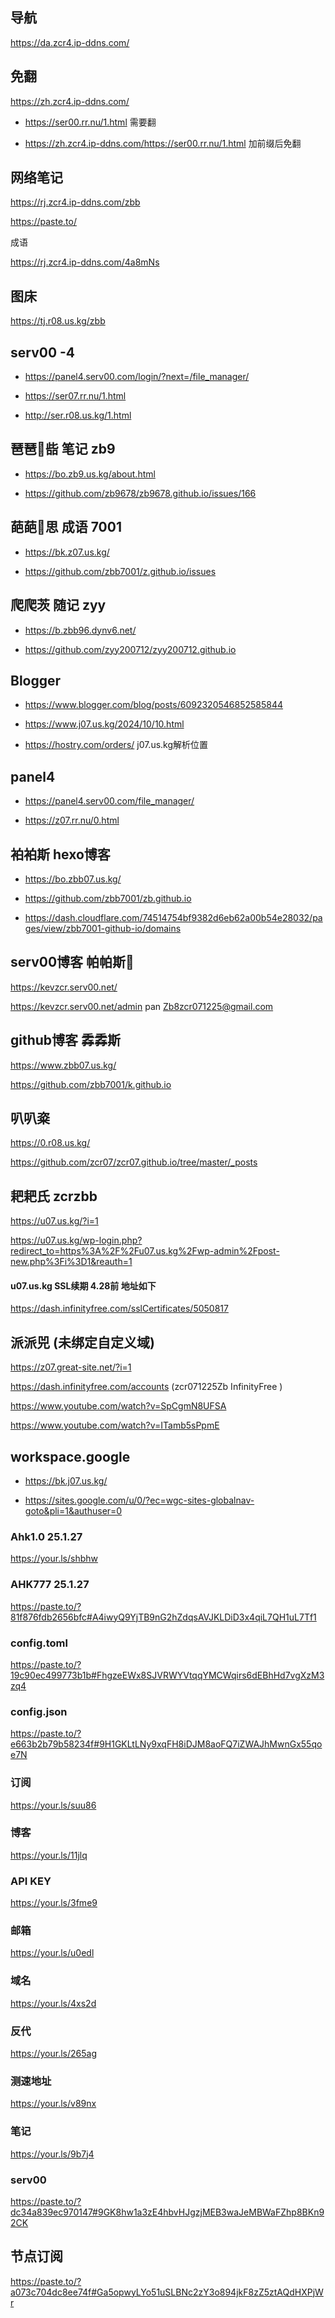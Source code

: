 ## 导航

https://da.zcr4.ip-ddns.com/

## 免翻

https://zh.zcr4.ip-ddns.com/          

- https://ser00.rr.nu/1.html   需要翻

- https://zh.zcr4.ip-ddns.com/https://ser00.rr.nu/1.html   加前缀后免翻

## 网络笔记

https://rj.zcr4.ip-ddns.com/zbb

https://paste.to/

成语

https://rj.zcr4.ip-ddns.com/4a8mNs

## 图床

https://tj.r08.us.kg/zbb

## serv00 -4

- https://panel4.serv00.com/login/?next=/file_manager/

- https://ser07.rr.nu/1.html

- http://ser.r08.us.kg/1.html

## 琶琶🔭啙 笔记  zb9

-  https://bo.zb9.us.kg/about.html

-  https://github.com/zb9678/zb9678.github.io/issues/166

## 葩葩🔭思  成语  7001

-  https://bk.z07.us.kg/

-  https://github.com/zbb7001/z.github.io/issues

## 爬爬茨  随记  zyy

-  https://b.zbb96.dynv6.net/

-  https://github.com/zyy200712/zyy200712.github.io

## Blogger

-  https://www.blogger.com/blog/posts/6092320546852585844

-  https://www.j07.us.kg/2024/10/10.html

-  https://hostry.com/orders/      j07.us.kg解析位置

## panel4

-  https://panel4.serv00.com/file_manager/

-  https://z07.rr.nu/0.html

## 袙袙斯 hexo博客

-  https://bo.zbb07.us.kg/

- https://github.com/zbb7001/zb.github.io

- https://dash.cloudflare.com/74514754bf9382d6eb62a00b54e28032/pages/view/zbb7001-github-io/domains

## serv00博客  帕帕斯🔭

https://kevzcr.serv00.net/

https://kevzcr.serv00.net/admin   pan Zb8zcr071225@gmail.com

## github博客   掱掱斯

https://www.zbb07.us.kg/

https://github.com/zbb7001/k.github.io

## 叭叭粢

https://0.r08.us.kg/

https://github.com/zcr07/zcr07.github.io/tree/master/_posts

## 耙耙氏 zcrzbb

https://u07.us.kg/?i=1

https://u07.us.kg/wp-login.php?redirect_to=https%3A%2F%2Fu07.us.kg%2Fwp-admin%2Fpost-new.php%3Fi%3D1&reauth=1 

#### u07.us.kg  SSL续期 4.28前 地址如下

https://dash.infinityfree.com/sslCertificates/5050817

## 派派兕  (未绑定自定义域)

https://z07.great-site.net/?i=1

https://dash.infinityfree.com/accounts        (zcr071225Zb InfinityFree )  

https://www.youtube.com/watch?v=SpCgmN8UFSA

https://www.youtube.com/watch?v=ITamb5sPpmE

## workspace.google

-  https://bk.j07.us.kg/

-  https://sites.google.com/u/0/?ec=wgc-sites-globalnav-goto&pli=1&authuser=0

### Ahk1.0  25.1.27

https://your.ls/shbhw

### AHK777   25.1.27

https://paste.to/?81f876fdb2656bfc#A4iwyQ9YjTB9nG2hZdqsAVJKLDiD3x4qiL7QH1uL7Tf1

### config.toml

https://paste.to/?19c90ec499773b1b#FhgzeEWx8SJVRWYVtqqYMCWqirs6dEBhHd7vgXzM3zq4

### config.json

https://paste.to/?e663b2b79b58234f#9H1GKLtLNy9xqFH8iDJM8aoFQ7iZWAJhMwnGx55qoe7N

### 订阅

https://your.ls/suu86  

### 博客

https://your.ls/11jlq 

### API KEY

https://your.ls/3fme9  

### 邮箱

https://your.ls/u0edl  

### 域名

https://your.ls/4xs2d  

### 反代

https://your.ls/265ag  

### 测速地址

https://your.ls/v89nx  

### 笔记

https://your.ls/9b7j4  

### serv00

https://paste.to/?dc34a839ec970147#9GK8hw1a3zE4hbvHJgzjMEB3waJeMBWaFZhp8BKn92CK

## 节点订阅

https://paste.to/?a073c704dc8ee74f#Ga5opwyLYo51uSLBNc2zY3o894jkF8zZ5ztAQdHXPjWr


